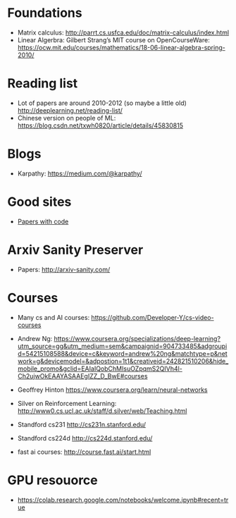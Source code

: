 # Foundations
* Matrix calculus: http://parrt.cs.usfca.edu/doc/matrix-calculus/index.html
* Linear Algerbra: Gilbert Strang’s MIT course on OpenCourseWare: https://ocw.mit.edu/courses/mathematics/18-06-linear-algebra-spring-2010/

# Reading list
* Lot of papers are around 2010-2012 (so maybe a little old) http://deeplearning.net/reading-list/
* Chinese version on people of ML: https://blog.csdn.net/txwh0820/article/details/45830815

# Blogs
* Karpathy: https://medium.com/@karpathy/

# Good sites
* [Papers with code](https://paperswithcode.com/sota)

# Arxiv Sanity Preserver
* Papers: http://arxiv-sanity.com/

# Courses
* Many cs and AI courses: https://github.com/Developer-Y/cs-video-courses
* Andrew Ng:  https://www.coursera.org/specializations/deep-learning?utm_source=gg&utm_medium=sem&campaignid=904733485&adgroupid=54215108588&device=c&keyword=andrew%20ng&matchtype=p&network=g&devicemodel=&adpostion=1t1&creativeid=242821510206&hide_mobile_promo&gclid=EAIaIQobChMIsuOZpqmS2QIVh4l-Ch2ujwOkEAAYASAAEgIZZ_D_BwE#courses

*  Geoffrey Hinton https://www.coursera.org/learn/neural-networks

* Silver on Reinforcement Learning: http://www0.cs.ucl.ac.uk/staff/d.silver/web/Teaching.html

* Standford cs231 http://cs231n.stanford.edu/

* Standford cs224d http://cs224d.stanford.edu/

* fast ai courses: http://course.fast.ai/start.html

# GPU resouorce
* https://colab.research.google.com/notebooks/welcome.ipynb#recent=true

